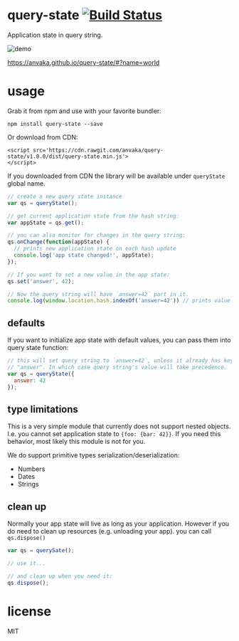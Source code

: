 # query-state [![Build Status](https://travis-ci.org/anvaka/query-state.svg?branch=master)](https://travis-ci.org/anvaka/query-state)

Application state in query string.

![demo](https://raw.githubusercontent.com/anvaka/query-state/master/docs/demo.gif)

https://anvaka.github.io/query-state/#?name=world

# usage

Grab it from npm and use with your favorite bundler:

```
npm install query-state --save
```

Or download from CDN:

```
<script src='https://cdn.rawgit.com/anvaka/query-state/v1.0.0/dist/query-state.min.js'>
</script>
```

If you downloaded from CDN the library will be available under `queryState` global name.

``` js
// create a new query state instance
var qs = queryState();

// get current application state from the hash string:
var appState = qs.get();

// you can also monitor for changes in the query string:
qs.onChange(function(appState) {
  // prints new application state on each hash update
  console.log('app state changed!', appState);
});

// If you want to set a new value in the app state:
qs.set('answer', 42);

// Now the query string will have `answer=42` part in it.
console.log(window.location.hash.indexOf('answer=42')) // prints value > 0.
```

## defaults

If you want to initialize app state with default values, you can pass them into
query state function:

``` js
// this will set query string to `answer=42`, unless it already has key called
// "answer". In which case query string's value will take precedence.
var qs = queryState({
  answer: 42
});
```

## type limitations

This is a very simple module that currently does not support nested objects.
I.e. you cannot set application state to `{foo: {bar: 42}}`. If you need this
behavior, most likely this module is not for you.

We do support primitive types serialization/deserialization:

* Numbers
* Dates
* Strings

## clean up

Normally your app state will live as long as your application. However if you
do need to clean up resources (e.g. unloading your app). you can call `qs.dispose()`

``` js
var qs = querySate();

// use it...

// and clean up when you need it:
qs.dispose();
```

# license

MIT
